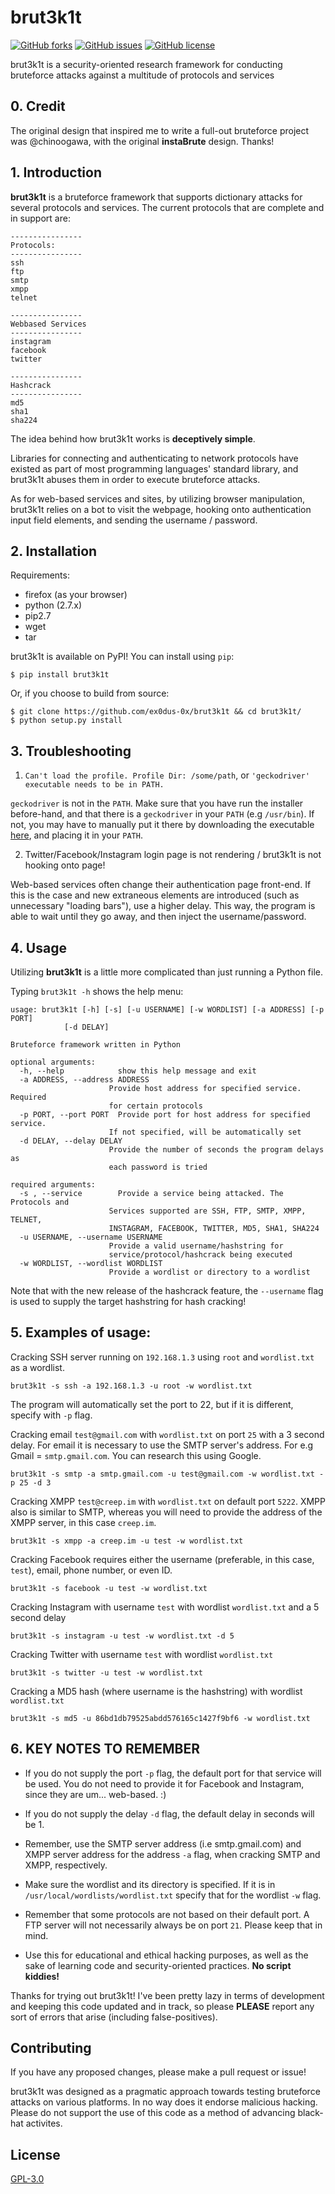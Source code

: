 # brut3k1t

[![GitHub forks](https://img.shields.io/github/forks/ex0dus-0x/brut3k1t.svg)](https://github.com/ex0dus-0x/brut3k1t/network)
[![GitHub issues](https://img.shields.io/github/issues/ex0dus-0x/brut3k1t.svg)](https://github.com/ex0dus-0x/brut3k1t/issues)
[![GitHub license](https://img.shields.io/badge/license-AGPL-blue.svg)](https://raw.githubusercontent.com/ex0dus-0x/brut3k1t/master/LICENSE)

brut3k1t is a security-oriented research framework for conducting bruteforce attacks against a multitude of protocols and services

## 0. Credit

The original design that inspired me to write a full-out bruteforce project was @chinoogawa, with the original __instaBrute__ design. Thanks!


## 1. Introduction


__brut3k1t__ is a  bruteforce framework that supports dictionary attacks for several protocols and services.
The current protocols that are complete and in support are:

    ----------------
    Protocols:
    ----------------
    ssh
    ftp
    smtp
    xmpp
    telnet

    ----------------
    Webbased Services
    ----------------
    instagram
    facebook
    twitter

    ----------------
    Hashcrack
    ----------------
    md5
    sha1
    sha224

The idea behind how brut3k1t works is __deceptively simple__.

Libraries for connecting and authenticating to network protocols have existed as part of most programming languages' standard library, and brut3k1t abuses them in order to execute bruteforce attacks.

As for web-based services and sites, by utilizing browser manipulation, brut3k1t relies on a bot to visit the webpage, hooking onto authentication input field elements, and sending the username / password.


## 2. Installation

Requirements:

* firefox (as your browser)
* python (2.7.x)
* pip2.7
* wget
* tar

brut3k1t is available on PyPI! You can install using `pip`:

```
$ pip install brut3k1t
```

Or, if you choose to build from source:

```
$ git clone https://github.com/ex0dus-0x/brut3k1t && cd brut3k1t/
$ python setup.py install
```

## 3. Troubleshooting

1. `Can't load the profile. Profile Dir: /some/path`, or `'geckodriver' executable needs to be in PATH. `

`geckodriver` is not in the `PATH`. Make sure that you have run the installer before-hand, and that there is a `geckodriver` in your `PATH` (e.g `/usr/bin`). If not, you may have to manually put it there by downloading the executable [here](https://github.com/mozilla/geckodriver/releases/), and placing it in your `PATH`.

2. Twitter/Facebook/Instagram login page is not rendering / brut3k1t is not hooking onto page!

Web-based services often change their authentication page front-end. If this is the case and new extraneous elements are introduced (such as unnecessary "loading bars"), use a higher delay. This way, the program is able to wait until they go away, and then inject the username/password.

## 4. Usage

Utilizing __brut3k1t__ is a little more complicated than just running a Python file.

Typing `brut3k1t -h` shows the help menu:

    usage: brut3k1t [-h] [-s] [-u USERNAME] [-w WORDLIST] [-a ADDRESS] [-p PORT]
                [-d DELAY]

    Bruteforce framework written in Python

    optional arguments:
      -h, --help            show this help message and exit
      -a ADDRESS, --address ADDRESS
                          Provide host address for specified service. Required
                          for certain protocols
      -p PORT, --port PORT  Provide port for host address for specified service.
                          If not specified, will be automatically set
      -d DELAY, --delay DELAY
                          Provide the number of seconds the program delays as
                          each password is tried

    required arguments:
      -s , --service        Provide a service being attacked. The Protocols and
                          Services supported are SSH, FTP, SMTP, XMPP, TELNET,
                          INSTAGRAM, FACEBOOK, TWITTER, MD5, SHA1, SHA224
      -u USERNAME, --username USERNAME
                          Provide a valid username/hashstring for
                          service/protocol/hashcrack being executed
      -w WORDLIST, --wordlist WORDLIST
                          Provide a wordlist or directory to a wordlist


Note that with the new release of the hashcrack feature, the `--username` flag is used to supply the target hashstring for hash cracking!

## 5. Examples of usage:

Cracking SSH server running on `192.168.1.3` using `root` and `wordlist.txt` as a wordlist.

    brut3k1t -s ssh -a 192.168.1.3 -u root -w wordlist.txt

The program will automatically set the port to 22, but if it is different, specify with `-p` flag.

Cracking email `test@gmail.com` with `wordlist.txt` on port `25` with a 3 second delay. For email it is necessary to use the SMTP server's address. For e.g Gmail = `smtp.gmail.com`. You can research this using Google.

    brut3k1t -s smtp -a smtp.gmail.com -u test@gmail.com -w wordlist.txt -p 25 -d 3

Cracking XMPP `test@creep.im` with `wordlist.txt` on default port `5222`. XMPP also is similar to SMTP, whereas you will need to provide the address of the XMPP server, in this case `creep.im`.

    brut3k1t -s xmpp -a creep.im -u test -w wordlist.txt

Cracking Facebook requires either the username (preferable, in this case, `test`), email, phone number, or even ID.

    brut3k1t -s facebook -u test -w wordlist.txt

Cracking Instagram with username `test` with wordlist `wordlist.txt` and a 5 second delay

    brut3k1t -s instagram -u test -w wordlist.txt -d 5

Cracking Twitter with username `test` with wordlist `wordlist.txt`

    brut3k1t -s twitter -u test -w wordlist.txt

Cracking a MD5 hash (where username is the hashstring) with wordlist `wordlist.txt`

    brut3k1t -s md5 -u 86bd1db79525abdd576165c1427f9bf6 -w wordlist.txt


## 6. KEY NOTES TO REMEMBER

 * If you do not supply the port `-p` flag, the default port for that service will be used. You do not need to provide it for Facebook and Instagram, since they are um... web-based. :)

 * If you do not supply the delay `-d` flag, the default delay in seconds will be 1.

 * Remember, use the SMTP server address (i.e smtp.gmail.com) and XMPP server address for the address `-a` flag, when cracking SMTP and XMPP, respectively.

 * Make sure the wordlist and its directory is specified. If it is in `/usr/local/wordlists/wordlist.txt` specify that for the wordlist `-w` flag.

 * Remember that some protocols are not based on their default port. A FTP server will not necessarily always be on port `21`. Please keep that in mind.

 * Use this for educational and ethical hacking purposes, as well as the sake of learning code and security-oriented practices. __No script kiddies!__

Thanks for trying out brut3k1t! I've been pretty lazy in terms of development and keeping this code updated and in track, so please __PLEASE__ report any sort of errors that arise (including false-positives).

## Contributing

If you have any proposed changes, please make a pull request or issue!

brut3k1t was designed as a pragmatic approach towards testing bruteforce attacks on various platforms. In no way does it endorse malicious hacking. Please do not support the use of this code as a method of advancing black-hat activites.

## License

[GPL-3.0](https://opensource.org/licenses/GPL-3.0)
